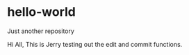 # hello-world
Just another repository

Hi All,
This is Jerry testing out the edit and commit functions.
